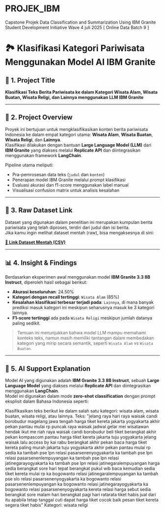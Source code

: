 # PROJEK_IBM
Capstone Projek Data Classification and Summarization Using IBM Granite Student Development Initiative Wave 4 juli 2025 [ Online Data Batch 9 ]

# 🏞️ Klasifikasi Kategori Pariwisata Menggunakan Model AI IBM Granite

## 📌 1. Project Title
**Klasifikasi Teks Berita Pariwisata ke dalam Kategori Wisata Alam, Wisata Buatan, Wisata Religi, dan Lainnya menggunakan LLM IBM Granite**

---

## 📖 2. Project Overview

Proyek ini bertujuan untuk mengklasifikasikan konten berita pariwisata Indonesia ke dalam empat kategori utama: **Wisata Alam**, **Wisata Buatan**, **Wisata Religi**, dan **Lainnya**.  
Klasifikasi dilakukan dengan bantuan **Large Language Model (LLM)** dari **IBM Granite** yang diakses melalui **Replicate API** dan diintegrasikan menggunakan framework **LangChain**.  

Pipeline utama meliputi:
- Pra-pemrosesan data teks (`judul` dan `konten`)
- Penerapan model IBM Granite melalui prompt klasifikasi
- Evaluasi akurasi dan f1-score menggunakan label manual
- Visualisasi confusion matrix untuk analisis kesalahan

---

## 🔗 3. Raw Dataset Link

Dataset yang digunakan dalam penelitian ini merupakan kumpulan berita pariwisata yang telah diproses, terdiri dari judul dan isi berita.  
Jika kamu ingin melihat dataset mentah (raw), bisa mengaksesnya di sini:

**[🔗 Link Dataset Mentah (CSV)](https://raw.githubusercontent.com/Makmunalji/PROJEK_IBM/refs/heads/main/kompas_travel_articles.csv)**  


---

## 📊 4. Insight & Findings

Berdasarkan eksperimen awal menggunakan model **IBM Granite 3.3 8B Instruct**, diperoleh hasil sebagai berikut:

- **Akurasi keseluruhan**: 24.50%
- **Kategori dengan recall tertinggi**: `Wisata Alam` (85%)
- **Kesalahan klasifikasi terbesar terjadi pada**: `Lainnya`, di mana banyak prediksi masuk kategori ini meskipun seharusnya masuk ke 3 kategori lainnya.
- **F1-score tertinggi** ada pada `Wisata Religi` meskipun jumlah datanya paling sedikit.

> Temuan ini menunjukkan bahwa model LLM mampu memahami konteks teks, namun masih memiliki tantangan dalam membedakan kategori yang mirip secara semantik, seperti `Wisata Alam` vs `Wisata Buatan`.

---

## 🤖 5. AI Support Explanation

Model AI yang digunakan adalah **IBM Granite 3.3 8B Instruct**, sebuah **Large Language Model** yang diakses melalui **Replicate API** dan diintegrasikan menggunakan **LangChain**.  
Model ini digunakan dalam mode **zero-shot classification** dengan prompt eksplisit dalam Bahasa Indonesia seperti:

Klasifikasikan teks berikut ke dalam salah satu kategori: wisata alam, wisata buatan, wisata religi, atau lainnya.
Teks: "jelang raya hari raya waisak candi borobudur magelang jawa tengah harga tiket kereta jakarta yogyakarta akhir pekan pantau mulai rp puncak raya waisak jadwal gelar mei wisatawan hendak ikut me riah raya waisak candi borobudur beli tiket berangkat akhir pekan kompascom pantau harga tiket kereta jakarta tuju yogyakarta jelang waisak lalu access by kai rabu berangkat akhir pekan baca harga tiket kereta paling murah jakarta tuju yogyakarta akhir pekan pantau mulai rp sedia ka tambah pse lpn relasi pasarsenenyogyakarta ka tambah pse lpn relasi pasarsenenlempuyangan ka tambah pse lpn relasi jatinegarayogyakarta ka tambah pse lpn relasi jatinegaralempuyangan harga sedia berangkat sore hari tepat berangkat pukul wib baca kemudian sedia tiket kereta mulai rp ka bogowanto relasi jatinegaralempuyangan ka tambah pse slo relasi pasarsenenyogyakarta ka bogowanto relasi pasarsenenlempuyangan ka bogowanto relasi jatinegarayogyakarta ka bogowanto relasi pasarsenenyogyakarta kereta relasi harga sebut sedia berangkat sore malam hari berangkat pagi hari ratarata tiket habis jual dari itu apabila tetap tanggal cuti dapat harga tiket cocok baik pesan tiket kereta segera tiket habis"
Kategori: wisata religi
